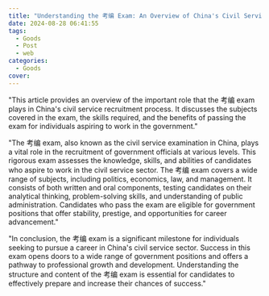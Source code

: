 ```yaml
---
title: "Understanding the 考编 Exam: An Overview of China's Civil Service Examination"
date: 2024-08-28 06:41:55
tags:
  - Goods
  - Post
  - web
categories:
  - Goods
cover: 
---
```


"This article provides an overview of the important role that the 考编 exam plays in China's civil service recruitment process. It discusses the subjects covered in the exam, the skills required, and the benefits of passing the exam for individuals aspiring to work in the government."

"The 考编 exam, also known as the civil service examination in China, plays a vital role in the recruitment of government officials at various levels. This rigorous exam assesses the knowledge, skills, and abilities of candidates who aspire to work in the civil service sector. The 考编 exam covers a wide range of subjects, including politics, economics, law, and management. It consists of both written and oral components, testing candidates on their analytical thinking, problem-solving skills, and understanding of public administration. Candidates who pass the exam are eligible for government positions that offer stability, prestige, and opportunities for career advancement."

"In conclusion, the 考编 exam is a significant milestone for individuals seeking to pursue a career in China's civil service sector. Success in this exam opens doors to a wide range of government positions and offers a pathway to professional growth and development. Understanding the structure and content of the 考编 exam is essential for candidates to effectively prepare and increase their chances of success."
